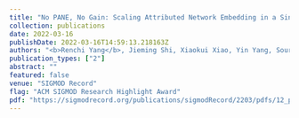 ```yaml
---
title: "No PANE, No Gain: Scaling Attributed Network Embedding in a Single Server"
collection: publications
date: 2022-03-16
publishDate: 2022-03-16T14:59:13.218163Z
authors: "<b>Renchi Yang</b>, Jieming Shi, Xiaokui Xiao, Yin Yang, Sourav Bhowmick, Juncheng Liu"
publication_types: ["2"]
abstract: ""
featured: false
venue: "SIGMOD Record"
flag: "ACM SIGMOD Research Highlight Award"
pdf: "https://sigmodrecord.org/publications/sigmodRecord/2203/pdfs/12_pane-yang.pdf"
---
```

